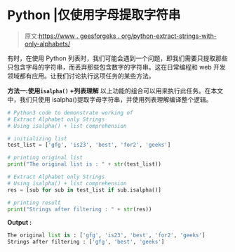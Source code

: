 # Python |仅使用字母提取字符串

> 原文:[https://www . geesforgeks . org/python-extract-strings-with-only-alphabets/](https://www.geeksforgeeks.org/python-extract-strings-with-only-alphabets/)

有时，在使用 Python 列表时，我们可能会遇到一个问题，即我们需要只提取那些只包含字母的字符串，而丢弃那些包含数字的字符串。这在日常编程和 web 开发领域都有应用。让我们讨论执行这项任务的某些方法。

**方法一:使用`isalpha()` +列表理解**
以上功能的组合可以用来执行此任务。在本文中，我们只使用 isalpha()提取字母字符串，并使用列表理解编译整个逻辑。

```py
# Python3 code to demonstrate working of 
# Extract Alphabet only Strings
# Using isalpha() + list comprehension

# initializing list
test_list = ['gfg', 'is23', 'best', 'for2', 'geeks']

# printing original list
print("The original list is : " + str(test_list))

# Extract Alphabet only Strings
# Using isalpha() + list comprehension
res = [sub for sub in test_list if sub.isalpha()]

# printing result 
print("Strings after filtering : " + str(res)) 
```

**Output :**

```py
The original list is : ['gfg', 'is23', 'best', 'for2', 'geeks']
Strings after filtering : ['gfg', 'best', 'geeks']

```